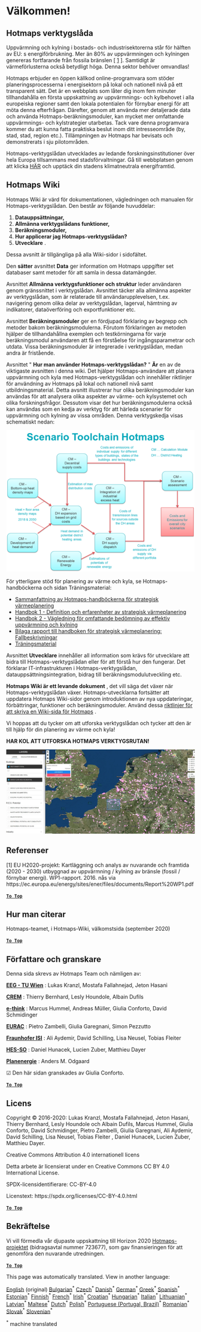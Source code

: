 <h1><a class="anchor" id="welcome!" href="#welcome!"><i class="fa fa-link"></i></a>Välkommen!</h1><h2><a class="anchor" id="hotmaps-toolbox" href="#hotmaps-toolbox"><i class="fa fa-link"></i></a> Hotmaps verktygslåda</h2><p> Uppvärmning och kylning i bostads- och industrisektorerna står för hälften av EU: s energiförbrukning. Mer än 80% av uppvärmningen och kylningen genereras fortfarande från fossila bränslen [ <a href="#references">1</a> ]. Samtidigt är värmeförlusterna också betydligt höga. Denna sektor behöver omvandlas!</p><p> Hotmaps erbjuder en öppen källkod online-programvara som stöder planeringsprocesserna i energisektorn på lokal och nationell nivå på ett transparent sätt. Det är en webbplats som låter dig inom fem minuter tillhandahålla en första uppskattning av uppvärmnings- och kylbehovet i alla europeiska regioner samt den lokala potentialen för förnybar energi för att möta denna efterfrågan. Därefter, genom att använda mer detaljerade data och använda Hotmaps-beräkningsmoduler, kan mycket mer omfattande uppvärmnings- och kylstrategier utarbetas. Tack vare denna programvara kommer du att kunna fatta praktiska beslut inom ditt intresseområde (by, stad, stad, region etc.). Tillämpningen av Hotmaps har bevisats och demonstrerats i sju pilotområden.</p><p> Hotmaps-verktygslådan utvecklades av ledande forskningsinstitutioner över hela Europa tillsammans med stadsförvaltningar. Gå till webbplatsen genom att klicka <a href="https://www.hotmaps.eu/map">HÄR</a> och upptäck din stadens klimatneutrala energiframtid.</p><h2><a class="anchor" id="hotmaps-wiki" href="#hotmaps-wiki"><i class="fa fa-link"></i></a> Hotmaps Wiki</h2><p> Hotmaps Wiki är värd för dokumentationen, vägledningen och manualen för Hotmaps-verktygslådan. Den består av följande huvuddelar:</p><ol><li> <strong>Datauppsättningar,</strong></li><li> <strong>Allmänna verktygslådans funktioner,</strong></li><li> <strong>Beräkningsmoduler,</strong></li><li> <strong>Hur applicerar jag Hotmaps-verktygslådan?</strong></li><li> <strong>Utvecklare</strong> .</li></ol><p> Dessa avsnitt är tillgängliga på alla Wiki-sidor i sidofältet.</p><p> Den <strong>sätter</strong> avsnittet <strong>Data</strong> ger information om Hotmaps uppgifter set databaser samt metoder för att samla in dessa datamängder.</p><p> Avsnittet <strong>Allmänna verktygsfunktioner och struktur</strong> leder användaren genom gränssnittet i verktygslådan. Avsnittet täcker alla allmänna aspekter av verktygslådan, som är relaterade till användarupplevelsen, t.ex. navigering genom olika delar av verktygslådan, lagerval, hämtning av indikatorer, dataöverföring och exportfunktioner etc.</p><p> Avsnittet <strong>Beräkningsmoduler</strong> ger en fördjupad förklaring av begrepp och metoder bakom beräkningsmodulerna. Förutom förklaringen av metoden hjälper de tillhandahållna exemplen och testkörningarna för varje beräkningsmodul användaren att få en förståelse för ingångsparametrar och utdata. Vissa beräkningsmoduler är integrerade i verktygslådan, medan andra är fristående.</p><p> Avsnittet &quot; <strong>Hur man använder Hotmaps-verktygslådan?</strong> &quot; <strong>Är</strong> en av de viktigaste avsnitten i denna wiki. Det hjälper Hotmaps-användare att planera uppvärmning och kyla med Hotmaps-verktygslådan och innehåller riktlinjer för användning av Hotmaps på lokal och nationell nivå samt utbildningsmaterial. Detta avsnitt illustrerar hur olika beräkningsmoduler kan användas för att analysera olika aspekter av värme- och kylsystemet och olika forskningsfrågor. Dessutom visar det hur beräkningsmodulerna också kan användas som en kedja av verktyg för att härleda scenarier för uppvärmning och kylning av vissa områden. Denna verktygskedja visas schematiskt nedan:</p><p align="center"><img alt="teckning" src="../images/Hotmaps_toolchain_2019-05-09.png" width="550"/></p><p> För ytterligare stöd för planering av värme och kyla, se Hotmaps-handböckerna och sidan Träningsmaterial:</p><ul><li> <a href="https://www.hotmaps-project.eu/wp-content/uploads/2019/04/Summary-Hotmaps-Handbook.pdf">Sammanfattning av Hotmaps-handböckerna för strategisk värmeplanering</a></li><li> <a href="https://vbn.aau.dk/da/publications/definition-amp-experiences-of-strategic-heat-planning">Handbok 1 - Definition och erfarenheter av strategisk värmeplanering</a></li><li> <a href="https://vbn.aau.dk/da/publications/guidance-for-the-comprehensive-assessment-of-efficient-heating-an">Handbok 2 - Vägledning för omfattande bedömning av effektiv uppvärmning och kylning</a></li><li> <a href="https://vbn.aau.dk/da/publications/appendix-report-to-the-hotmaps-handbook-for-strategic-heat-planni">Bilaga rapport till handboken för strategisk värmeplanering: Fallbeskrivningar</a></li><li> <a href="https://wiki.hotmaps.hevs.ch/Training-Material">Träningsmaterial</a></li></ul><p> Avsnittet <strong>Utvecklare</strong> innehåller all information som krävs för utvecklare att bidra till Hotmaps-verktygslådan eller för att förstå hur den fungerar. Det förklarar IT-infrastrukturen i Hotmaps-verktygslådan, datauppsättningsintegration, bidrag till beräkningsmodulutveckling etc.</p><p> <strong>Hotmaps Wiki är ett levande dokument</strong> , det vill säga det växer när Hotmaps-verktygslådan växer. Hotmaps-utvecklarna fortsätter att uppdatera Hotmaps Wiki-sidor genom introduktionen av nya uppdateringar, förbättringar, funktioner och beräkningsmoduler. Använd dessa <a href="Guidelines-for-writing-a-Hotmaps-Wiki-page">riktlinjer för att skriva en Wiki-sida för Hotmaps</a> .</p><p> Vi hoppas att du tycker om att utforska verktygslådan och tycker att den är till hjälp för din planering av värme och kyla!</p><p> <strong>HAR KOL ATT UTFORSKA HOTMAPS VERKTYGSRUTAN!</strong></p><img alt="" src="../images/Hotmaps_test.JPG"/><h2><a class="anchor" id="references" href="#references"><i class="fa fa-link"></i></a> Referenser</h2><p> [1] EU H2020-projekt: Kartläggning och analys av nuvarande och framtida (2020 - 2030) utbyggnad av uppvärmning / kylning av bränsle (fossil / förnybar energi). WP1-rapport. 2016. nås via https://ec.europa.eu/energy/sites/ener/files/documents/Report%20WP1.pdf</p><p><ins> <code><strong><a href="#hotmaps-toolbox">To Top</a></strong></code></ins></p><h2><a class="anchor" id="how-to-cite" href="#how-to-cite"><i class="fa fa-link"></i></a> Hur man citerar</h2><p> Hotmaps-teamet, i Hotmaps-Wiki, välkomstsida (september 2020)</p><p><ins> <code><strong><a href="#hotmaps-toolbox">To Top</a></strong></code></ins></p><h2><a class="anchor" id="authors-and-reviewers" href="#authors-and-reviewers"><i class="fa fa-link"></i></a> Författare och granskare</h2><p> Denna sida skrevs av Hotmaps Team och nämligen av:</p><p> <strong><a href="https://eeg.tuwien.ac.at/">EEG - TU Wien</a></strong> : Lukas Kranzl, Mostafa Fallahnejad, Jeton Hasani</p><p> <strong><a href="https://www.crem.ch/">CREM</a></strong> : Thierry Bernhard, Lesly Houndole, Albain Dufils</p><p> <strong><a href="https://e-think.ac.at">e-think</a></strong> : Marcus Hummel, Andreas Müller, Giulia Conforto, David Schmidinger</p><p> <strong><a href="http://www.eurac.edu">EURAC</a></strong> : Pietro Zambelli, Giulia Garegnani, Simon Pezzutto</p><p> <strong><a href="https://isi.fraunhofer.de/">Fraunhofer ISI</a></strong> : Ali Aydemir, David Schilling, Lisa Neusel, Tobias Fleiter</p><p> <strong><a href="https://www.hevs.ch">HES-SO</a></strong> : Daniel Hunacek, Lucien Zuber, Matthieu Dayer</p><p> <strong><a href="https://planenergi.dk/">Planenergie</a></strong> : Anders M. Odgaard</p><p> ☑ Den här sidan granskades av Giulia Conforto.</p><p> <a href="#table-of-contents"><strong><code>To Top</code></strong></a></p><h2><a class="anchor" id="license" href="#license"><i class="fa fa-link"></i></a> Licens</h2><p> Copyright © 2016-2020: Lukas Kranzl, Mostafa Fallahnejad, Jeton Hasani, Thierry Bernhard, Lesly Houndole och Albain Dufils, Marcus Hummel, Giulia Conforto, David Schmidinger, Pietro Zambelli, Giulia Garegnani, Ali Aydemir, David Schilling, Lisa Neusel, Tobias Fleiter , Daniel Hunacek, Lucien Zuber, Matthieu Dayer.</p><p> Creative Commons Attribution 4.0 internationell licens</p><p> Detta arbete är licensierat under en Creative Commons CC BY 4.0 International License.</p><p> SPDX-licensidentifierare: CC-BY-4.0</p><p> Licenstext: https://spdx.org/licenses/CC-BY-4.0.html</p><p><ins> <code><strong><a href="#hotmaps-toolbox">To Top</a></strong></code></ins></p><h2><a class="anchor" id="acknowledgement" href="#acknowledgement"><i class="fa fa-link"></i></a> Bekräftelse</h2><p> Vi vill förmedla vår djupaste uppskattning till Horizon 2020 <a href="https://www.hotmaps-project.eu">Hotmaps-projektet</a> (bidragsavtal nummer 723677), som gav finansieringen för att genomföra den nuvarande utredningen.</p><p><ins> <code><strong><a href="#hotmaps-toolbox">To Top</a></strong></code></ins></p>
<!--- THIS IS A SUPER UNIQUE IDENTIFIER -->

This page was automatically translated. View in another language:

[English](../en/Home) (original) [Bulgarian](../bg/Home)<sup>\*</sup> [Czech](../cs/Home)<sup>\*</sup> [Danish](../da/Home)<sup>\*</sup> [German](../de/Home)<sup>\*</sup> [Greek](../el/Home)<sup>\*</sup> [Spanish](../es/Home)<sup>\*</sup> [Estonian](../et/Home)<sup>\*</sup> [Finnish](../fi/Home)<sup>\*</sup> [French](../fr/Home)<sup>\*</sup> [Irish](../ga/Home)<sup>\*</sup> [Croatian](../hr/Home)<sup>\*</sup> [Hungarian](../hu/Home)<sup>\*</sup> [Italian](../it/Home)<sup>\*</sup> [Lithuanian](../lt/Home)<sup>\*</sup> [Latvian](../lv/Home)<sup>\*</sup> [Maltese](../mt/Home)<sup>\*</sup> [Dutch](../nl/Home)<sup>\*</sup> [Polish](../pl/Home)<sup>\*</sup> [Portuguese (Portugal, Brazil)](../pt/Home)<sup>\*</sup> [Romanian](../ro/Home)<sup>\*</sup> [Slovak](../sk/Home)<sup>\*</sup> [Slovenian](../sl/Home)<sup>\*</sup>  

<sup>\*</sup> machine translated
